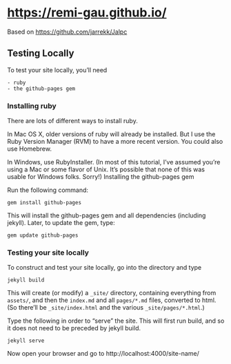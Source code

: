 # https://remi-gau.github.io/

Based on https://github.com/jarrekk/Jalpc

## Testing Locally

To test your site locally, you’ll need

    - ruby
    - the github-pages gem

### Installing ruby

There are lots of different ways to install ruby.

In Mac OS X, older versions of ruby will already be installed. But I use the
Ruby Version Manager (RVM) to have a more recent version. You could also use
Homebrew.

In Windows, use RubyInstaller. (In most of this tutorial, I’ve assumed you’re
using a Mac or some flavor of Unix. It’s possible that none of this was usable
for Windows folks. Sorry!) Installing the github-pages gem

Run the following command:

```
gem install github-pages
```

This will install the github-pages gem and all dependencies (including jekyll).
Later, to update the gem, type:

```
gem update github-pages
```

### Testing your site locally

To construct and test your site locally, go into the directory and type

```
jekyll build
```

This will create (or modify) a `_site/` directory, containing everything from
`assets/`, and then the `index.md` and all `pages/*.md` files, converted to
html. (So there’ll be `_site/index.html` and the various `_site/pages/*.html`.)

Type the following in order to “serve” the site. This will first run build, and
so it does not need to be preceded by jekyll build.

```
jekyll serve
```

Now open your browser and go to http://localhost:4000/site-name/
